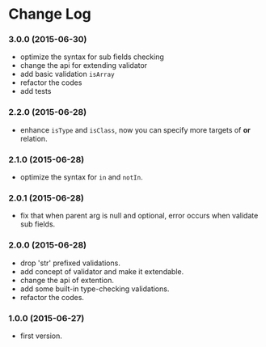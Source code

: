 # Change Log

### 3.0.0 (2015-06-30)
 - optimize the syntax for sub fields checking
 - change the api for extending validator
 - add basic validation `isArray`
 - refactor the codes
 - add tests

### 2.2.0 (2015-06-28)
 - enhance `isType` and `isClass`, now you can specify more targets of **or** relation.

### 2.1.0 (2015-06-28)
 - optimize the syntax for `in` and `notIn`.

### 2.0.1 (2015-06-28)
 - fix that when parent arg is null and optional, error occurs when validate sub fields.

### 2.0.0 (2015-06-28)
 - drop 'str' prefixed validations.
 - add concept of validator and make it extendable.
 - change the api of extention.
 - add some built-in type-checking validations.
 - refactor the codes.

### 1.0.0 (2015-06-27)
 - first version.
